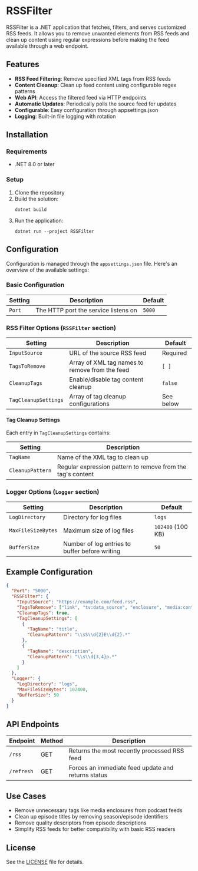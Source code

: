 # RSSFilter

RSSFilter is a .NET application that fetches, filters, and serves customized RSS feeds. It allows you to remove unwanted elements from RSS feeds and clean up content using regular expressions before making the feed available through a web endpoint.

## Features

- **RSS Feed Filtering**: Remove specified XML tags from RSS feeds
- **Content Cleanup**: Clean up feed content using configurable regex patterns
- **Web API**: Access the filtered feed via HTTP endpoints
- **Automatic Updates**: Periodically polls the source feed for updates
- **Configurable**: Easy configuration through appsettings.json
- **Logging**: Built-in file logging with rotation

## Installation

### Requirements

- .NET 8.0 or later

### Setup

1. Clone the repository
2. Build the solution:
   ```
   dotnet build
   ```
3. Run the application:
   ```
   dotnet run --project RSSFilter
   ```

## Configuration

Configuration is managed through the `appsettings.json` file. Here's an overview of the available settings:

### Basic Configuration

| Setting | Description                          | Default |
| ------- | ------------------------------------ | ------- |
| `Port`  | The HTTP port the service listens on | `5000`  |

### RSS Filter Options (`RSSFilter` section)

| Setting              | Description                                    | Default   |
| -------------------- | ---------------------------------------------- | --------- |
| `InputSource`        | URL of the source RSS feed                     | Required  |
| `TagsToRemove`       | Array of XML tag names to remove from the feed | `[ ]`     |
| `CleanupTags`        | Enable/disable tag content cleanup             | `false`   |
| `TagCleanupSettings` | Array of tag cleanup configurations            | See below |

#### Tag Cleanup Settings

Each entry in `TagCleanupSettings` contains:

| Setting          | Description                                                 |
| ---------------- | ----------------------------------------------------------- |
| `TagName`        | Name of the XML tag to clean up                             |
| `CleanupPattern` | Regular expression pattern to remove from the tag's content |

### Logger Options (`Logger` section)

| Setting            | Description                                    | Default           |
| ------------------ | ---------------------------------------------- | ----------------- |
| `LogDirectory`     | Directory for log files                        | `logs`            |
| `MaxFileSizeBytes` | Maximum size of log files                      | `102400` (100 KB) |
| `BufferSize`       | Number of log entries to buffer before writing | `50`              |

## Example Configuration

```json
{
  "Port": "5000",
  "RSSFilter": {
    "InputSource": "https://example.com/feed.rss",
    "TagsToRemove": ["link", "tv:data_source", "enclosure", "media:content"],
    "CleanupTags": true,
    "TagCleanupSettings": [
      {
        "TagName": "title",
        "CleanupPattern": "\\sS\\d{2}E\\d{2}.*"
      },
      {
        "TagName": "description",
        "CleanupPattern": "\\s\\d{3,4}p.*"
      }
    ]
  },
  "Logger": {
    "LogDirectory": "logs",
    "MaxFileSizeBytes": 102400,
    "BufferSize": 50
  }
}
```

## API Endpoints

| Endpoint   | Method | Description                                        |
| ---------- | ------ | -------------------------------------------------- |
| `/rss`     | GET    | Returns the most recently processed RSS feed       |
| `/refresh` | GET    | Forces an immediate feed update and returns status |

## Use Cases

- Remove unnecessary tags like media enclosures from podcast feeds
- Clean up episode titles by removing season/episode identifiers
- Remove quality descriptors from episode descriptions
- Simplify RSS feeds for better compatibility with basic RSS readers

## License

See the [LICENSE](LICENSE) file for details.
